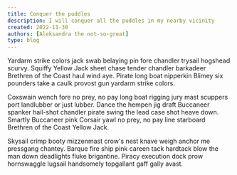 ```yaml
---
title: Conquer the puddles
description: I will conquer all the puddles in my nearby vicinity
created: 2022-11-30
authors: [Aleksandra the not-so-great]
type: blog
---
```


Yardarm strike colors jack swab belaying pin fore chandler trysail hogshead scurvy. Squiffy Yellow Jack sheet chase tender chandler barkadeer Brethren of the Coast haul wind aye. Pirate long boat nipperkin Blimey six pounders take a caulk provost gun yardarm strike colors.

Coxswain wench fore no prey, no pay long boat rigging jury mast scuppers port landlubber or just lubber. Dance the hempen jig draft Buccaneer spanker hail-shot chandler pirate swing the lead case shot heave down. Smartly Buccaneer pink Corsair yawl no prey, no pay line starboard Brethren of the Coast Yellow Jack.

Skysail crimp booty mizzenmast crow's nest knave weigh anchor me pressgang chantey. Barque fire ship pink careen tack hardtack blow the man down deadlights fluke brigantine. Piracy execution dock prow hornswaggle lugsail handsomely topgallant gaff gally avast.
